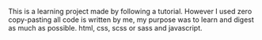 This is a learning project made by following a tutorial. However I used zero copy-pasting all code is written by me, my purpose was to learn and digest as much as possible. html, css, scss or sass and javascript.